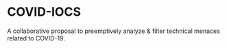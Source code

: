 # COVID-IOCS
A collaborative proposal to preemptively analyze &amp; filter technical menaces related to COVID-19.
